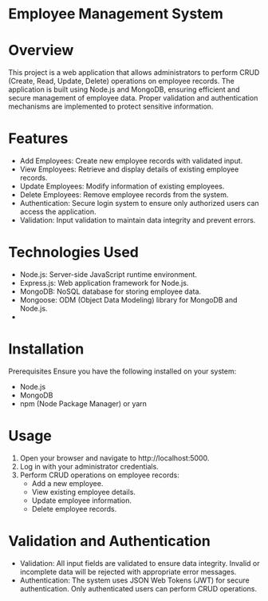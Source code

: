 # Employee Management System
# Overview
This project is a web application that allows administrators to perform CRUD (Create, Read, Update, Delete) operations on employee records. The application is built using Node.js and MongoDB, ensuring efficient and secure management of employee data. Proper validation and authentication mechanisms are implemented to protect sensitive information.

# Features
* Add Employees: Create new employee records with validated input.
* View Employees: Retrieve and display details of existing employee records.
* Update Employees: Modify information of existing employees.
* Delete Employees: Remove employee records from the system.
* Authentication: Secure login system to ensure only authorized users can access the application.
* Validation: Input validation to maintain data integrity and prevent errors.

# Technologies Used
* Node.js: Server-side JavaScript runtime environment.
* Express.js: Web application framework for Node.js.
* MongoDB: NoSQL database for storing employee data.
* Mongoose: ODM (Object Data Modeling) library for MongoDB and Node.js.
* 
# Installation
Prerequisites
Ensure you have the following installed on your system:

* Node.js
* MongoDB
* npm (Node Package Manager) or yarn

# Usage
1. Open your browser and navigate to http://localhost:5000.
2. Log in with your administrator credentials.
3. Perform CRUD operations on employee records:
   * Add a new employee.
   * View existing employee details.
   * Update employee information.
   * Delete employee records.
  
   
# Validation and Authentication
* Validation: All input fields are validated to ensure data integrity. Invalid or incomplete data will be rejected with appropriate error messages.
* Authentication: The system uses JSON Web Tokens (JWT) for secure authentication. Only authenticated users can perform CRUD operations.
